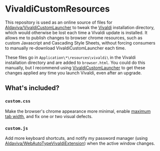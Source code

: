 VivaldiCustomResources
===

This repository is used as an online source of files for [Aldaviva/VivaldiCustomLauncher](https://github.com/Aldaviva/VivaldiCustomLauncher) to tweak the [Vivaldi](https://vivaldi.com) installation directory, which would otherwise be lost each time a Vivaldi update is installed. It allows me to publish changes to browser chrome resources, such as custom Javascript and Cascading Style Sheets, without forcing consumers to manually re-download VivaldiCustomLauncher each time.

These files go in `Application\*\resources\vivaldi\` in the Vivaldi installation directory and are added to `browser.html`. You could do this manually, but I recommend using [VivaldiCustomLauncher](https://github.com/Aldaviva/VivaldiCustomLauncher) to get these changes applied any time you launch Vivaldi, even after an upgrade.

## What's included?

### `custom.css`
Make the browser's chrome appearance more minimal, enable [maximum tab width](https://gist.github.com/Aldaviva/39e4472ab7a5ee50473de74df826d928), and fix one or two visual defects.

### `custom.js`
Add more keyboard shortcuts, and notify my password manager (using [Aldaviva/WebAutoTypeVivaldiExtension](https://github.com/Aldaviva/WebAutoTypeVivaldiExtension)) when the active window changes.
